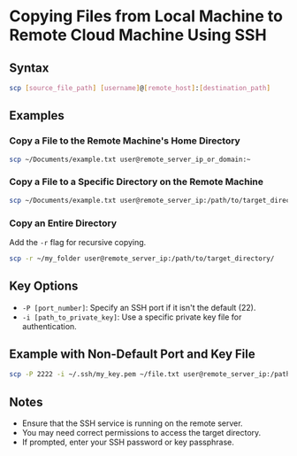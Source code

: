 # Copying Files from Local Machine to Remote Cloud Machine Using SSH

## Syntax
```bash
scp [source_file_path] [username]@[remote_host]:[destination_path]
```

## Examples

### Copy a File to the Remote Machine's Home Directory
```bash
scp ~/Documents/example.txt user@remote_server_ip_or_domain:~
```

### Copy a File to a Specific Directory on the Remote Machine
```bash
scp ~/Documents/example.txt user@remote_server_ip:/path/to/target_directory/
```

### Copy an Entire Directory
Add the `-r` flag for recursive copying.
```bash
scp -r ~/my_folder user@remote_server_ip:/path/to/target_directory/
```

## Key Options
- `-P [port_number]`: Specify an SSH port if it isn't the default (22).
- `-i [path_to_private_key]`: Use a specific private key file for authentication.

## Example with Non-Default Port and Key File
```bash
scp -P 2222 -i ~/.ssh/my_key.pem ~/file.txt user@remote_server_ip:/path/to/target_directory/
```

## Notes
- Ensure that the SSH service is running on the remote server.
- You may need correct permissions to access the target directory.
- If prompted, enter your SSH password or key passphrase.
